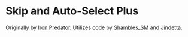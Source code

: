 # Skip and Auto-Select Plus

Originally by [Iron Predator](https://modworkshop.net/mod/13511).
Utilizes code by [Shambles_SM](https://modworkshop.net/mod/42227) and [Jindetta](https://modworkshop.net/mod/19522).
